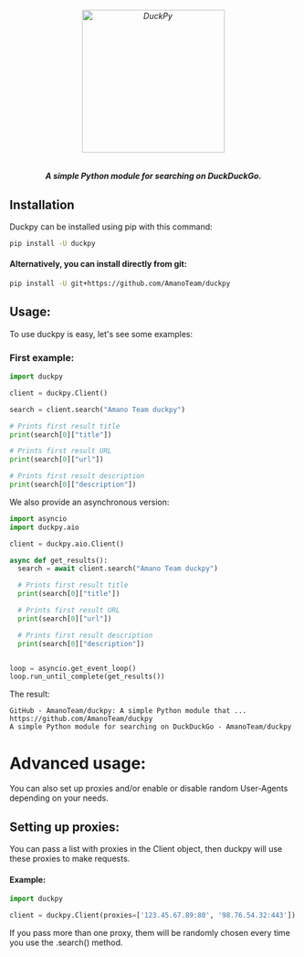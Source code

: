 <h6 align="center">
  <img src="https://i.imgur.com/o5qAbVt.png" alt="DuckPy" height="250px">
  <h5 align="center">A simple Python module for searching on DuckDuckGo.</h5>
</h6>


## Installation

Duckpy can be installed using pip with this command:

```bash
pip install -U duckpy
```

#### Alternatively, you can install directly from git:

```bash
pip install -U git+https://github.com/AmanoTeam/duckpy
```

## Usage:

To use duckpy is easy, let's see some examples:

### First example:

```python
import duckpy

client = duckpy.Client()

search = client.search("Amano Team duckpy")

# Prints first result title
print(search[0]["title"])

# Prints first result URL
print(search[0]["url"])

# Prints first result description
print(search[0]["description"])
```

We also provide an asynchronous version:


```python
import asyncio
import duckpy.aio

client = duckpy.aio.Client()

async def get_results():
  search = await client.search("Amano Team duckpy")

  # Prints first result title
  print(search[0]["title"])

  # Prints first result URL
  print(search[0]["url"])

  # Prints first result description
  print(search[0]["description"])


loop = asyncio.get_event_loop()
loop.run_until_complete(get_results())
```

The result:

```
GitHub - AmanoTeam/duckpy: A simple Python module that ...
https://github.com/AmanoTeam/duckpy
A simple Python module for searching on DuckDuckGo - AmanoTeam/duckpy
```


# Advanced usage:

You can also set up proxies and/or enable or disable random User-Agents depending on your needs.

## Setting up proxies:

You can pass a list with proxies in the Client object, then duckpy will use these proxies to make requests.

#### Example:

```python
import duckpy

client = duckpy.Client(proxies=['123.45.67.89:80', '98.76.54.32:443'])
```

If you pass more than one proxy, them will be randomly chosen every time you use the .search() method.
